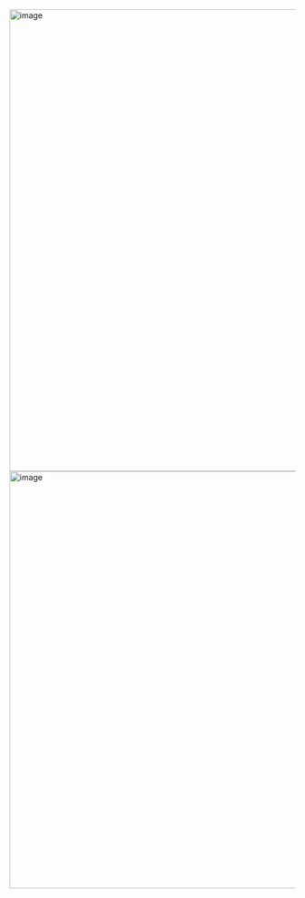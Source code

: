 <img width="1794" height="814" alt="image" src="https://github.com/user-attachments/assets/f37bdb35-5cc3-4671-983a-183ca3522a4a" />
<img width="1787" height="735" alt="image" src="https://github.com/user-attachments/assets/b3c356a1-9e53-40a5-b0ac-5418969507bd" />
